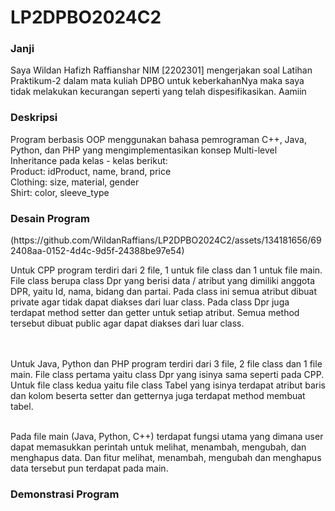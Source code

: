 <h1>LP2DPBO2024C2</h1>
<h3>Janji</h3>
Saya Wildan Hafizh Raffianshar NIM [2202301] mengerjakan soal Latihan Praktikum-2 dalam mata kuliah DPBO untuk keberkahanNya maka saya tidak melakukan kecurangan seperti yang telah dispesifikasikan. Aamiin

<h3>Deskripsi</h3>
Program berbasis OOP menggunakan bahasa pemrograman C++, Java, Python, dan PHP yang mengimplementasikan konsep Multi-level Inheritance  pada kelas - kelas berikut:<br>
Product: idProduct, name, brand, price<br>
Clothing: size, material, gender<br>
Shirt: color, sleeve_type<br>


<h3>Desain Program</h3>
(https://github.com/WildanRaffians/LP2DPBO2024C2/assets/134181656/692408aa-0152-4d4c-9d5f-24388be97e54)

Untuk CPP program terdiri dari 2 file, 1 untuk file class dan 1 untuk file main. File class berupa class Dpr yang berisi data / atribut yang dimiliki anggota DPR, yaitu Id, nama, bidang dan partai. Pada class ini semua atribut dibuat private agar tidak dapat diakses dari luar class. Pada class Dpr juga terdapat method setter dan getter untuk setiap atribut. Semua method tersebut dibuat public agar dapat diakses dari luar class.

<br><br>
Untuk Java, Python dan PHP program terdiri dari 3 file, 2 file class dan 1 file main. File class pertama yaitu class Dpr yang isinya sama seperti pada CPP. Untuk file class kedua yaitu file class Tabel yang isinya terdapat atribut baris dan kolom beserta setter dan getternya juga terdapat method membuat tabel.
<br><br>

Pada file main (Java, Python, C++) terdapat fungsi utama yang dimana user dapat memasukkan perintah untuk melihat, menambah, mengubah, dan menghapus data. Dan fitur melihat, menambah, mengubah dan menghapus data tersebut pun terdapat pada main.

<h3>Demonstrasi Program</h3>
